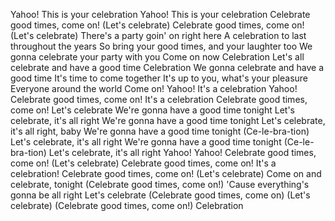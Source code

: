 Yahoo! This is your celebration
Yahoo! This is your celebration
Celebrate good times, come on! (Let's celebrate)
Celebrate good times, come on! (Let's celebrate)
There's a party goin' on right here
A celebration to last throughout the years
So bring your good times, and your laughter too
We gonna celebrate your party with you
Come on now
Celebration
Let's all celebrate and have a good time
Celebration
We gonna celebrate and have a good time
It's time to come together
It's up to you, what's your pleasure
Everyone around the world
Come on!
Yahoo! It's a celebration
Yahoo!
Celebrate good times, come on!
It's a celebration
Celebrate good times, come on!
Let's celebrate
We're gonna have a good time tonight
Let's celebrate, it's all right
We're gonna have a good time tonight
Let's celebrate, it's all right, baby
We're gonna have a good time tonight (Ce-le-bra-tion)
Let's celebrate, it's all right
We're gonna have a good time tonight (Ce-le-bra-tion)
Let's celebrate, it's all right
Yahoo!
Yahoo!
Celebrate good times, come on! (Let's celebrate)
Celebrate good times, come on!
It's a celebration!
Celebrate good times, come on! (Let's celebrate)
Come on and celebrate, tonight
(Celebrate good times, come on!)
'Cause everything's gonna be all right
Let's celebrate (Celebrate good times, come on)
(Let's celebrate)
(Celebrate good times, come on!)
Celebration
